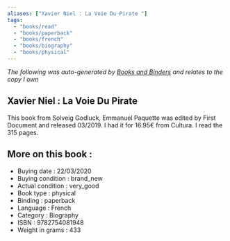 ```yaml
---
aliases: ["Xavier Niel : La Voie Du Pirate "] 
tags: 
  - "books/read" 
  - "books/paperback" 
  - "books/french"
  - "books/biography"
  - "books/physical"
---
```


_The following was auto-generated by [Books and Binders](Books%20and%20Binders.md) and relates to the copy I own_
## Xavier Niel : La Voie Du Pirate 
This book from Solveig Godluck, Emmanuel Paquette  was edited by First Document and released 03/2019. I had it for 16.95€ from Cultura. I read the 315 pages.

## More on this book :
- Buying date : 22/03/2020
- Buying condition : brand_new
- Actual condition : very_good
- Book type : physical
- Binding : paperback
- Language : French
- Category : Biography
- ISBN : 9782754081948
- Weight in grams : 433

